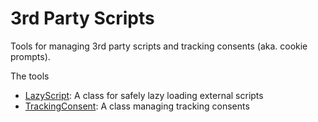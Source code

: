 # 3rd Party Scripts

Tools for managing 3rd party scripts and tracking consents (aka. cookie
prompts).

The tools

-   [LazyScript](docs/lazy-script.md): A class for safely lazy loading external scripts
-   [TrackingConsent](docs/tracking-consent.md): A class managing tracking consents
